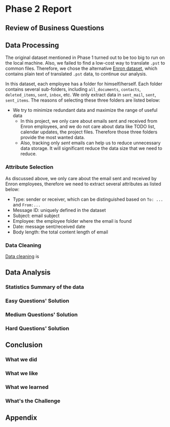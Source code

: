 # Phase 2 Report

## Review of Business Questions
## Data Processing
The original dataset mentioned in Phase 1 turned out to be too big to run on the local machine. Also, we failed to find a low-cost way to translate ```.pst``` to common files. Therefore, we chose the alternative [Enron dataset](http://www.cs.cmu.edu/~enron/), which contains plain text of translated ```.pst``` data, to continue our analysis.

In this dataset, each employee has a folder for himself/herself. Each folder contains several sub-folders, including ```all_documents```, ```contacts```, ```deleted_items```, ```sent```, ```inbox```, etc. We only extract data in ```sent_mail```, ```sent```, ```sent_items```. The reasons of selecting these three folders are listed below:

- We try to minimize redundant data and maximize the range of useful data
	- In this project, we only care about emails sent and received from Enron employees, and we do not care about data like TODO list, calendar updates, the project files. Therefore those three folders provide the most wanted data.
	- Also, tracking only *sent* emails can help us to reduce unnecessary data storage. It will significant reduce the data size that we need to reduce.

### Attribute Selection
As discussed above, we only care about the email sent and received by Enron employees, therefore we need to extract several attributes as listed below:

- Type: sender or receiver, which can be distinguished based on ```To: ...``` and ```From:...```
- Message ID: uniquely defined in the dataset
- Subject: email subject
- Employee: the employee folder where the email is found
- Date: message sent/received date
- Body length: the total content length of email

### Data Cleaning
[Data cleaning]() is 

## Data Analysis
### Statistics Summary of the data
### Easy Questions' Solution
### Medium Questions' Solution
### Hard Questions' Solution
## Conclusion
### What we did
### What we like
### What we learned
### What's the Challenge
## Appendix


